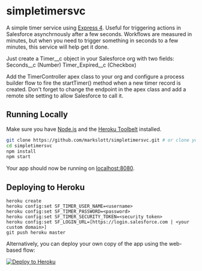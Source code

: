# simpletimersvc

A simple timer service using [Express 4](http://expressjs.com/). Useful for triggering actions in Salesforce asynchrnously
after a few seconds. Workflows are measured in minutes, but when you need to trigger something in seconds to a few minutes,
this service will help get it done.

Just create a Timer__c object in your Salesforce org with two fields:
Seconds__c (Number)
Timer_Expired__c (Checkbox)

Add the TimerController apex class to your org and configure a process builder flow to fire the startTimer() method when a
new timer record is created.  Don't forget to change the endpoint in the apex class and add a remote site setting to allow 
Salesforce to call it.

## Running Locally

Make sure you have [Node.js](http://nodejs.org/) and the [Heroku Toolbelt](https://toolbelt.heroku.com/) installed.

```sh
git clone https://github.com/markslott/simpletimersvc.git # or clone your own fork
cd simpletimersvc
npm install
npm start
```

Your app should now be running on [localhost:8080](http://localhost:8080/).

## Deploying to Heroku

```
heroku create
heroku config:set SF_TIMER_USER_NAME=<username>
heroku config:set SF_TIMER_PASSWORD=<password>
heroku config:set SF_TIMER_SECURITY_TOKEN=<security token>
heroku config:set SF_LOGIN_URL=[https://login.salesforce.com | <your custom domain>]
git push heroku master
```

Alternatively, you can deploy your own copy of the app using the web-based flow:

[![Deploy to Heroku](https://www.herokucdn.com/deploy/button.png)](https://heroku.com/deploy)


